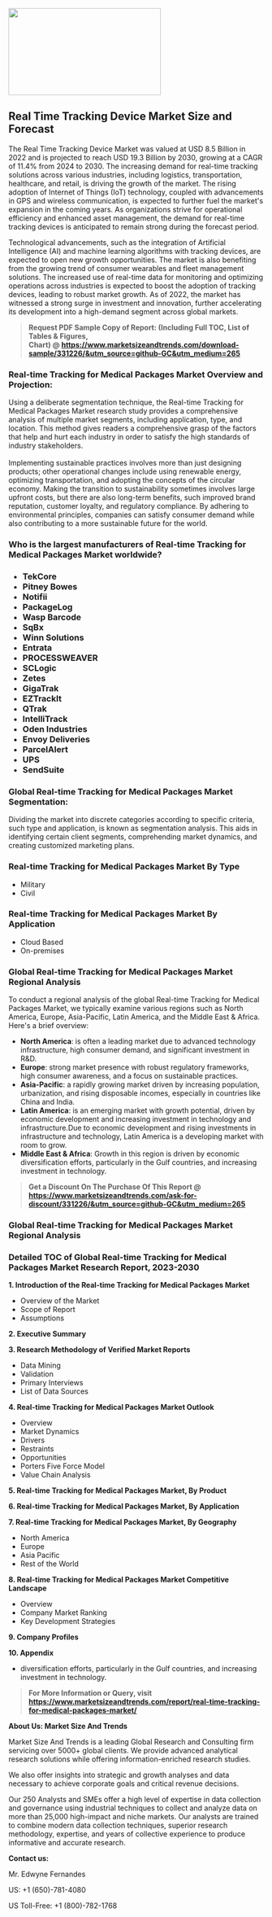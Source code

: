 <p><img class="alignnone size-medium wp-image-20088" src="https://ffe5etoiles.com/wp-content/uploads/2024/12/MST1-300x171.png" alt="" width="300" height="171" /></p><h2>Real Time Tracking Device Market Size and Forecast</h2><p>The Real Time Tracking Device Market was valued at USD 8.5 Billion in 2022 and is projected to reach USD 19.3 Billion by 2030, growing at a CAGR of 11.4% from 2024 to 2030. The increasing demand for real-time tracking solutions across various industries, including logistics, transportation, healthcare, and retail, is driving the growth of the market. The rising adoption of Internet of Things (IoT) technology, coupled with advancements in GPS and wireless communication, is expected to further fuel the market's expansion in the coming years. As organizations strive for operational efficiency and enhanced asset management, the demand for real-time tracking devices is anticipated to remain strong during the forecast period.</p><p>Technological advancements, such as the integration of Artificial Intelligence (AI) and machine learning algorithms with tracking devices, are expected to open new growth opportunities. The market is also benefiting from the growing trend of consumer wearables and fleet management solutions. The increased use of real-time data for monitoring and optimizing operations across industries is expected to boost the adoption of tracking devices, leading to robust market growth. As of 2022, the market has witnessed a strong surge in investment and innovation, further accelerating its development into a high-demand segment across global markets.</p></p><blockquote id="" class=""><strong>Request PDF Sample Copy of Report: (Including Full TOC, List of Tables &amp; Figures, Chart)&nbsp;@&nbsp;<strong><a href="https://www.marketsizeandtrends.com/download-sample/331226/&utm_source=github-GC&utm_medium=265" target="_blank">https://www.marketsizeandtrends.com/download-sample/331226/&utm_source=github-GC&utm_medium=265</a></strong></strong></blockquote><h3 id="" class="">Real-time Tracking for Medical Packages Market&nbsp;Overview and Projection:</h3><p id="" class="">Using a deliberate segmentation technique, the Real-time Tracking for Medical Packages Market research study provides a comprehensive analysis of multiple market segments, including application, type, and location. This method gives readers a comprehensive grasp of the factors that help and hurt each industry in order to satisfy the high standards of industry stakeholders. <br /> <br />Implementing sustainable practices involves more than just designing products; other operational changes include using renewable energy, optimizing transportation, and adopting the concepts of the circular economy. Making the transition to sustainability sometimes involves large upfront costs, but there are also long-term benefits, such improved brand reputation, customer loyalty, and regulatory compliance. By adhering to environmental principles, companies can satisfy consumer demand while also contributing to a more sustainable future for the world.</p><h3 id="" class="">Who is the largest manufacturers of&nbsp;Real-time Tracking for Medical Packages Market worldwide?</h3><h3 class=""><p><ul><li>TekCore </li><li> Pitney Bowes </li><li> Notifii </li><li> PackageLog </li><li> Wasp Barcode </li><li> SqBx </li><li> Winn Solutions </li><li> Entrata </li><li> PROCESSWEAVER </li><li> SCLogic </li><li> Zetes </li><li> GigaTrak </li><li> EZTrackIt </li><li> QTrak </li><li> IntelliTrack </li><li> Oden Industries </li><li> Envoy Deliveries </li><li> ParcelAlert </li><li> UPS </li><li> SendSuite</li></ul></p></h3><h3 id="" class="">Global&nbsp;Real-time Tracking for Medical Packages Market Segmentation:</h3><p id="" class="">Dividing the market into discrete categories according to specific criteria, such type and application, is known as segmentation analysis. This aids in identifying certain client segments, comprehending market dynamics, and creating customized marketing plans.</p><h3 id="" class="">Real-time Tracking for Medical Packages Market&nbsp;By Type</h3><p><p><ul><li>Military</li><li> Civil</p></li></ul></p></p><h3 id="" class="">Real-time Tracking for Medical Packages Market&nbsp;By Application</h3><p class=""><p><ul><li>Cloud Based</li><li> On-premises</li></ul></p></p><h3 id="" class="">Global Real-time Tracking for Medical Packages Market Regional Analysis</h3><p id="" class="">To conduct a regional analysis of the global Real-time Tracking for Medical Packages Market, we typically examine various regions such as North America, Europe, Asia-Pacific, Latin America, and the Middle East &amp; Africa. Here's a brief overview:</p><ul><li><strong>North America</strong>: is often a leading market due to advanced technology infrastructure, high consumer demand, and significant investment in R&amp;D.</li><li><strong>Europe</strong>: strong market presence with robust regulatory frameworks, high consumer awareness, and a focus on sustainable practices.</li><li><strong>Asia-Pacific</strong>: a rapidly growing market driven by increasing population, urbanization, and rising disposable incomes, especially in countries like China and India.</li><li><strong>Latin America</strong>: is an emerging market with growth potential, driven by economic development and increasing investment in technology and infrastructure.Due to economic development and rising investments in infrastructure and technology, Latin America is a developing market with room to grow.</li><li><strong>Middle East &amp; Africa</strong>: Growth in this region is driven by economic diversification efforts, particularly in the Gulf countries, and increasing investment in technology.</li></ul><blockquote id="" class=""><strong>Get a Discount On The Purchase Of This Report @ <strong><a href="https://www.marketsizeandtrends.com/ask-for-discount/331226/&utm_source=github-GC&utm_medium=265" target="_blank">https://www.marketsizeandtrends.com/ask-for-discount/331226/&utm_source=github-GC&utm_medium=265</a></strong></strong></blockquote><h3 id="" class="">Global Real-time Tracking for Medical Packages Market Regional Analysis</h3><h3 id="" class="">Detailed TOC of Global Real-time Tracking for Medical Packages Market Research Report, 2023-2030</h3><p id="" class=""><strong>1. Introduction of the Real-time Tracking for Medical Packages Market</strong></p><ul><li>Overview of the Market</li><li>Scope of Report</li><li>Assumptions</li></ul><p id="" class=""><strong>2. Executive Summary</strong></p><p id="" class=""><strong>3. Research Methodology of Verified Market Reports</strong></p><ul><li>Data Mining</li><li>Validation</li><li>Primary Interviews</li><li>List of Data Sources</li></ul><p id="" class=""><strong>4. Real-time Tracking for Medical Packages Market Outlook</strong></p><ul><li>Overview</li><li>Market Dynamics</li><li>Drivers</li><li>Restraints</li><li>Opportunities</li><li>Porters Five Force Model</li><li>Value Chain Analysis</li></ul><p id="" class=""><strong>5. Real-time Tracking for Medical Packages Market, By Product</strong></p><p id="" class=""><strong>6. Real-time Tracking for Medical Packages Market, By Application</strong></p><p id="" class=""><strong>7. Real-time Tracking for Medical Packages Market, By Geography</strong></p><ul><li>North America</li><li>Europe</li><li>Asia Pacific</li><li>Rest of the World</li></ul><p id="" class=""><strong>8. Real-time Tracking for Medical Packages Market Competitive Landscape</strong></p><ul><li>Overview</li><li>Company Market Ranking</li><li>Key Development Strategies</li></ul><p id="" class=""><strong>9. Company Profiles</strong></p><p id="" class=""><strong>10. Appendix</strong></p><ul><li>diversification efforts, particularly in the Gulf countries, and increasing investment in technology.</li></ul><blockquote id="" class=""><strong>For More Information or Query, visit <strong><strong><a href="https://www.marketsizeandtrends.com/report/real-time-tracking-for-medical-packages-market/" target="_blank">https://www.marketsizeandtrends.com/report/real-time-tracking-for-medical-packages-market/</a></strong></strong></strong></blockquote><p id="" class=""><strong>About Us: Market Size And Trends</strong></p><p id="" class="">Market Size And Trends is a leading Global Research and Consulting firm servicing over 5000+ global clients. We provide advanced analytical research solutions while offering information-enriched research studies.</p><p id="" class="">We also offer insights into strategic and growth analyses and data necessary to achieve corporate goals and critical revenue decisions.</p><p id="" class="">Our 250 Analysts and SMEs offer a high level of expertise in data collection and governance using industrial techniques to collect and analyze data on more than 25,000 high-impact and niche markets. Our analysts are trained to combine modern data collection techniques, superior research methodology, expertise, and years of collective experience to produce informative and accurate research.</p><p id="" class=""><strong>Contact us:</strong></p><p id="" class="">Mr. Edwyne Fernandes</p><p id="" class="">US: +1 (650)-781-4080</p><p id="" class="">US Toll-Free: +1 (800)-782-1768</p>
